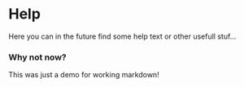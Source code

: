 # Help

Here you can in the future find some help text or other usefull stuf...

### Why not now?

This was just a demo for working markdown!